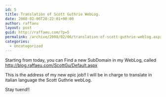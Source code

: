 ```yaml
---
id: 5
title: Translation of Scott Guthrie WebLog.
date: 2008-02-06T20:22:01+00:00
author: raffaeu
layout: post
guid: http://raffaeu.com/?p=5
permalink: /archive/2008/02/06/translation-of-scott-guthrie-weblog.aspx
categories:
  - Uncategorized
---
```

Starting from today, you can Find a new SubDomain in my WebLog, called <http://blog.raffaeu.com/ScottGu/Default.aspx>

This is the address of my new epic job!! I will be in charge to translate in italian language the Scott Guthrie webLog.

Stay tuend!!